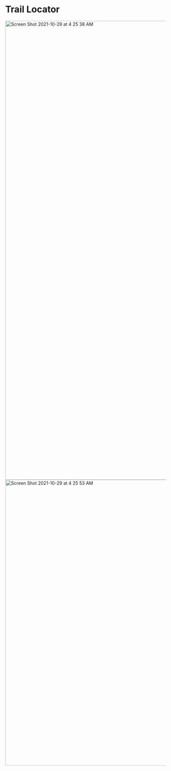 # Trail Locator
<img width="1440" alt="Screen Shot 2021-10-29 at 4 25 38 AM" src="https://user-images.githubusercontent.com/86351806/139402977-0987185e-25cf-420c-977f-c8d9af133709.png">
<img width="897" alt="Screen Shot 2021-10-29 at 4 25 53 AM" src="https://user-images.githubusercontent.com/86351806/139403005-bf05599c-f242-485c-9afb-233ba4c51946.png">
